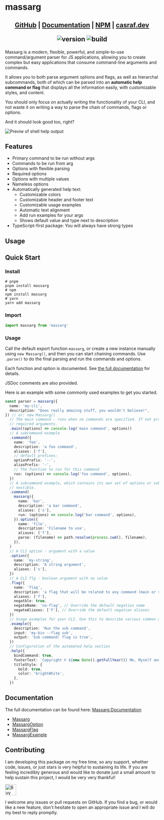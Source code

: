# massarg

<h2 align="center">

[GitHub](https://github.com/chenasraf/massarg) |
[Documentation](https://chenasraf.github.io/massarg) | [NPM](https://npmjs.com/package/massarg) |
[casraf.dev](https://casraf.dev)

![version](https://img.shields.io/github/package-json/v/chenasraf/massarg/master?label=version)
![build](https://img.shields.io/github/actions/workflow/status/chenasraf/massarg/release.yml?branch=master)

</h2>

Massarg is a modern, flexible, powerful, and simple-to-use command/argument parser for JS
applications, allowing you to create complex but easy applications that consume command-line
arguments and commands.

It allows you to both parse argument options and flags, as well as hierarchal subcommands, both of
which can be parsed into an **automatic help command or flag** that displays all the information
easily, with customizable styles, and content.

You should only focus on actually writing the functionality of your CLI, and not waste it on writing
a way to parse the chain of commands, flags or options.

And it should look good too, right?

![Previw of shell help output](https://github.com/chenasraf/massarg/assets/167217/37dc8d4f-8e14-4040-9986-1d3113314731)

## Features

- Primary command to be run without args
- Commands to be run from arg
- Options with flexible parsing
- Required options
- Options with multiple values
- Nameless options
- Automatically generated help text:
  - Customizable colors
  - Customizable header and footer text
  - Customizable usage examples
  - Automatic text alignment
  - Add run examples for your args
  - Shows default value and type next to description
- TypeScript-first package: You will always have strong types

## Usage

## Quick Start

### Install

```shell
# pnpm
pnpm install massarg
# npm
npm install massarg
# yarn
yarn add massarg
```

### Import

```ts
import massarg from 'massarg'
```

### Usage

Call the default export function `massarg`, or create a new instance manually using `new Massarg()`,
and then you can start chaining commands. Use `.parse()` to do the final parsing and run the
commands and options.

Each function and option is documented. See
[the full documentation](https://chenasraf.github.io/massarg) for details.

JSDoc comments are also provided.

Here is an example with some commonly used examples to get you started.

```ts
const parser = massarg({
  name: 'my-cli',
  description: "Does really amazing stuff, you wouldn't believe!",
}) // or: new Massarg()
  // The main command - runs when no commands are specified. If not provided, an error is thrown for
  // required arguments.
  .main((options) => console.log('main command', options))
  // A subcommand example
  .command({
    name: 'foo',
    description: 'a foo command',
    aliases: ['f'],
    // default prefixes:
    optionPrefix: '--',
    aliasPrefix: '-',
    // The function to run for this command
    run: (options) => console.log('foo command', options),
  })
  // A subcommand example, which contains its own set of options or sub commands. This is infinitely
  // nestible.
  .command(
    massarg({
      name: 'bar',
      description: 'a bar command',
      aliases: ['s'],
      run: (options) => console.log('bar command', options),
    }).option({
      name: 'file',
      description: 'Filename to use',
      aliases: ['f'],
      parse: (filename) => path.resolve(process.cwd(), filename),
    }),
  )
  // A CLI option - argument with a value
  .option({
    name: 'my-string',
    description: 'A string argument',
    aliases: ['s'],
  })
  // A CLI flg - boolean argument with no value
  .flag({
    name: 'flag',
    description: 'a flag that will be related to any command (main or sub)',
    aliases: ['f'],
    negatble: true,
    negateName: 'no-flag', // Override the default negation name
    negateAliases: ['F'], // Override the default negation aliases
  })
  // Usage examples for your CLI. Use this to describe various common usages or quirks.
  .example({
    description: 'Run the sub command',
    input: 'my-bin --flag sub',
    output: 'Sub command: flag is true',
  })
  // Configuration of the automated help section
  .help({
    bindCommand: true,
    footerText: `Copyright © ${new Date().getFullYear()} Me, Myself and I`,
    titleStyle: {
      bold: true,
      color: 'brightWhite',
    },
  })
```

## Documentation

The full documentation can be found here:
[Massarg Documentation](https://chenasraf.github.io/massarg)

- [Massarg](https://chenasraf.github.io/massarg/docs/api/classes/massarg.Massarg)
- [MassargOption](https://chenasraf.github.io/massarg/docs/api/classes/option.MassargOption)
- [MassargFlag](https://chenasraf.github.io/massarg/docs/api/classes/option.MassargFlag)
- [MassargExample](https://chenasraf.github.io/massarg/docs/api/classes/example.MassargExample)

## Contributing

I am developing this package on my free time, so any support, whether code, issues, or just stars is
very helpful to sustaining its life. If you are feeling incredibly generous and would like to donate
just a small amount to help sustain this project, I would be very very thankful!

<a href="https://ko-fi.com/casraf" target="_blank">
  <img height="36"
    src="https://cdn.ko-fi.com/cdn/kofi1.png?v=3"
    alt="Buy Me a Coffee at ko-fi.com" />
</a>

I welcome any issues or pull requests on GitHub. If you find a bug, or would like a new feature,
don't hesitate to open an appropriate issue and I will do my best to reply promptly.
